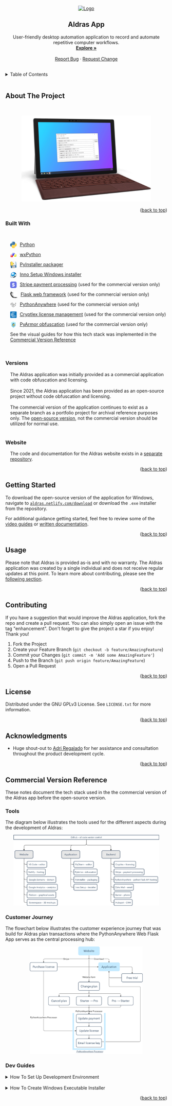 <div id="top"></div>


<br>
<div align="center">
  <a href="https://www.aldras.netlify.com/">
    <img src="data/aldras.ico" alt="Logo" width="80" height="80">
  </a>

<h2 align="center">Aldras App</h2>

  <p align="center">
    User-friendly desktop automation application to record and automate repetitive computer workflows.
    <br>
    <a href="https://www.aldras.netlify.com/"><strong>Explore »</strong></a>
    <br>
    <br>
    <a href="https://github.com/aldras-automation/aldras-app/issues">Report Bug</a>
    ·
    <a href="https://github.com/aldras-automation/aldras-app/issues">Request Change</a>
  </p>
</div>

<br>


<details>
  <summary>Table of Contents</summary>
  <ol>
    <li>
      <a href="#about-the-project">About The Project</a>
      <ul>
        <li><a href="#built-with">Built With</a></li>
        <li><a href="#versions">Versions</a></li>
        <li><a href="#website">Website</a></li>
      </ul>
    </li>
    <li><a href="#getting-started">Getting Started</a></li>
    <li><a href="#usage">Usage</a></li>
    <li><a href="#contributing">Contributing</a></li>
    <li><a href="#license">License</a></li>
    <li><a href="#acknowledgments">Acknowledgments</a></li>
    <li>
      <a href="#commercial-version-reference">Commercial Version Reference</a>
      <ul>
        <li><a href="#tools">Tools</a></li>
        <li><a href="#customer-journey">Customer Journey</a></li>
        <li><a href="#dev-guides">Dev Guides</a></li>
        <ul>
          <li><a href="#dev-env">How To Set Up Development Environment</a></li>
          <li><a href="#create-installer">How To Create Windows Executable Installer</a></li>
        </ul>
      </ul>
    </li>
  </ol>
</details>


<br>


## About The Project
<br>
<p align="center" style="padding: 0 10%;">
  <a href="https://www.aldras.netlify.com/">
    <img src="data/readme/aldras_mockup_2.png" />
  </a>
</p>

<p align="right">(<a href="#top">back to top</a>)</p>



### Built With
<br>

<div style="padding-left: 15px;">

  [<img align="left" alt="Python" height="20px"
  src="data/readme/python.png" style="padding-right:10px"/>](https://www.python.org/) [Python](https://www.python.org/)

  [<img align="left" alt="wxPython" height="20px"
  src="data/readme/wx.png"
  style="padding-right:10px"/>](https://www.wxpython.org/)
  [wxPython](https://www.wxpython.org/)

  [<img align="left" alt="PyInstaller" height="20px"
  src="data/readme/pyinstaller.png"
  style="padding-right:10px"/>](https://www.pyinstaller.org/) [PyInstaller
  packager](https://www.pyinstaller.org/)

  [<img align="left" alt="Inno Setup" height="20px"
  src="data/readme/inno.png"
  style="padding-right:10px"/>](https://jrsoftware.org/isinfo.php) [Inno Setup
  Windows installer](https://jrsoftware.org/isinfo.php)

  [<img align="left" alt="Stripe" height="20px"
  src="data/readme/stripe.png"
  style="padding-right:10px"/>](https://stripe.com/) [Stripe
  payment processing](https://stripe.com/) (used for the commercial version only)

  [<img align="left" alt="Flask" height="20px"
  src="data/readme/flask.png"
  style="padding-right:10px"/>](https://flask.palletsprojects.com/en/2.0.x/)
  [Flask web framework](https://flask.palletsprojects.com/en/2.0.x/) (used for the commercial version only)
  
  [<img align="left" alt="PythonAnywhere" height="20px"
  src="data/readme/pythonanywhere.png"
  style="padding-right:10px"/>](https://www.pythonanywhere.com/) [PythonAnywhere](https://www.pythonanywhere.com/) (used for the commercial version only)

  [<img align="left" alt="Cryptlex" height="20px"
  src="data/readme/cryptlex.png"
  style="padding-right:10px"/>](https://cryptlex.com/) [Cryptlex
  license management](https://cryptlex.com/) (used for the commercial version only)

  [<img align="left" alt="PyArmor" height="20px"
  src="data/readme/pyarmor.png"
  style="padding-right:10px"/>](https://pyarmor.dashingsoft.com/) [PyArmor
  obfuscation](https://pyarmor.dashingsoft.com/) (used for the commercial version only)

See the visual guides for how this tech stack was implemented in the <a href="#commercial-version-reference">Commercial Version Reference</a>

</div>

<br>

### Versions

<div style="padding-left: 15px;">
    The Aldras application was initially provided as a commercial application with code obfuscation and licensing.
    <br><br>
    Since 2021, the Aldras application has been provided as an open-source project without code obfuscation and licensing.
    <br><br>
    The commercial version of the application continues to exist as a separate branch as a portfolio project for archival reference purposes only. The <a href="https://github.com/aldras-automation/aldras-app/tree/open-source">open-source version</a>, not the commercial version should be utilized for normal use.
</div>


<br>

### Website

<div style="padding-left: 15px;">
    The code and documentation for the Aldras website exists in a <a href="https://github.com/aldras-automation/aldras-website">separate repository</a>.
</div>



<p align="right">(<a href="#top">back to top</a>)</p>


## Getting Started

To download the open-source version of the application for Windows, navigate to
[`aldras.netlify.com/download`](https://www.aldras.netlify.com/download) or download the `.exe`
installer from the repository.

For additional guidance getting started, feel free to review some of the [video
guides](https://aldras.netlify.com/video) or [written
documentation](https://aldras.netlify.com/docs).

<p align="right">(<a href="#top">back to top</a>)</p>



## Usage

Please note that Aldras is provided as-is and with no warranty. The Aldras
application was created by a single individual and does not receive regular
updates at this point. To learn more about contributing, please see the
<a href="#contributing">following section</a>.

<p align="right">(<a href="#top">back to top</a>)</p>


## Contributing

If you have a suggestion that would improve the Aldras application, fork the repo
and create a pull request. You can also simply open an issue with the tag
"enhancement". Don't forget to give the project a star if you enjoy! Thank you!

1. Fork the Project
2. Create your Feature Branch (`git checkout -b feature/AmazingFeature`)
3. Commit your Changes (`git commit -m 'Add some AmazingFeature'`)
4. Push to the Branch (`git push origin feature/AmazingFeature`)
5. Open a Pull Request

<p align="right">(<a href="#top">back to top</a>)</p>


## License

Distributed under the GNU GPLv3 License. See `LICENSE.txt` for more information.

<p align="right">(<a href="#top">back to top</a>)</p>


## Acknowledgments

* Huge shout-out to [Adri Regalado](https://github.com/adrianaregalado) for her assistance and consultation throughout
 the product development cycle.

<p align="right">(<a href="#top">back to top</a>)</p>

## Commercial Version Reference

These notes document the tech stack used in the the commercial version of the
Aldras app before the open-source version.


### Tools

The diagram below illustrates the tools used for
the different aspects during the development of Aldras:
<p align="center" style="padding: 0 5%;">
    <img src="data/readme/services_flowchart.png">
</p>


### Customer Journey

The flowchart below illustrates the customer experience journey that was build
for Aldras plan transactions where the PythonAnywhere Web Flask App serves as
the central processing hub:
<p align="center" style="padding: 0 15%;">
    <img src="data/readme/journey_flowchart.png">
</p>


### Dev Guides


<details id="dev-env">
  <summary>How To Set Up Development Environment</summary>
  <ol>
    <li><a href="https://github.com/aldras-automation">Git clone aldras and aldras-website repositories</a></li>
    <li><a href="https://www.python.org/downloads/">Install Python 3.7 (not 3.8 due to incompatibility w/ PyUpdater)</a></li>
    <li><a href="https://www.jetbrains.com/pycharm/download/">Install PyCharm Community IDE</a></li>
    <li><a href="https://code.visualstudio.com/download">Install Visual Studio Code</a></li>
    <li><a href="https://jrsoftware.org/isdl.php">Install Inno Setup for creating Windows installers</a></li>
    <li>Run <code>aldras/z_install_required_dependencies.sh</code> to install python dependencies</li>
    <li>Install Cryplex LexActivator dependency and ensure proper package compilation with correct LexActivator.dll path.</li>
    <li>Start coding!</li>
  </ol>
</details>

<br>

<details id="create-installer">
  <summary>How To Create Windows Executable Installer</summary>
  Prerequisites
  <ul>
    <li>Repository <code>aldras</code> cloned on Windows machine</li>
    <li>Inno Setup installed</li>
    <li>Python pip dependencies installed</li>
  </ul>

  Steps
  <ol>
    <li>Navigate to <code>aldras</code> repository.</li>
    <li>Run <code>z_packaging_compile.sh</code> to run PyArmor and PyInstaller, creating the distribution dist folder.</li>
    <li>Double-click the <code>installer_windows/installer_script.iss</code> Inno Setup script and compile.</li>
    <li>If there are any errors, create a new Inno Setup script using the graphical wizard.</li>
    <li>Copy the setup <code>.exe</code> file from <code>installer_windows/Output/</code> to the download directory in the website repository.</li>
    <li>Commit and push to the <code>aldras</code> and <code>aldras-website</code> repository branches.</li>
  </ol>
  
  Resources
  <ul>
    <li><a href="https://www.pyinstaller.org/">PyInstaller</a></li>
    <li><a href="https://jrsoftware.org/isinfo.php">Inno Setup</a></li>
    <li><a href="https://www.blog.pythonlibrary.org/2019/03/19/distributing-a-wxpython-application/">Mouse Vs Python Blog - "How to Distribute a wxPython Application"</a></li>
    <li><a href="https://mounirboulwafa.medium.com/creating-a-single-executable-file-exe-from-a-python-program-abda6a41f74f">Mounir Boulwafa Blog - "Creating a Single Executable File (.exe) from a Python Program"</a></li>
    <li><a href="https://www.infoworld.com/article/3543792/how-to-use-pyinstaller-to-create-python-executables.html">InfoWorld - "How to use PyInstaller to create Python executables"</a></li>
  </ul>
</details>


<p align="right">(<a href="#top">back to top</a>)</p>